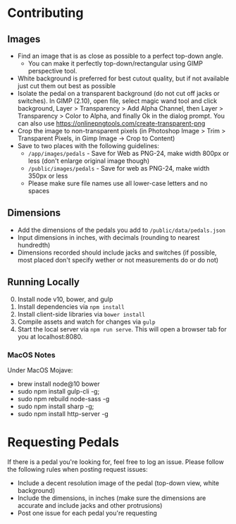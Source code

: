 # Contributing

## Images

* Find an image that is as close as possible to a perfect top-down angle.
	* You can make it perfectly top-down/rectangular using GIMP perspective tool.
* White background is preferred for best cutout quality, but if not available just cut them out best as possible
* Isolate the pedal on a transparent background (do not cut off jacks or switches). In GIMP (2.10), open file, select magic wand tool and click background, Layer > Transparency > Add Alpha Channel, then Layer > Transparency > Color to Alpha, and finally Ok in the dialog prompt.
You can also use https://onlinepngtools.com/create-transparent-png 
* Crop the image to non-transparent pixels (in Photoshop Image > Trim > Transparent Pixels, in Gimp Image -> Crop to Content)
* Save to two places with the following guidelines:
	* `/app/images/pedals` - Save for Web as PNG-24, make width 800px or less (don't enlarge original image though)
	* `/public/images/pedals` - Save for web as PNG-24, make width 350px or less
	* Please make sure file names use all lower-case letters and no spaces

## Dimensions

* Add the dimensions of the pedals you add to `/public/data/pedals.json`
* Input dimensions in inches, with decimals (rounding to nearest hundredth)
* Dimensions recorded should include jacks and switches (if possible, most placed don't specify wether or not measurements do or do not)

## Running Locally

0. Install node v10, bower, and gulp
1. Install dependencies via `npm install`
2. Install client-side libraries via `bower install`
3. Compile assets and watch for changes via `gulp`
4. Start the local server via `npm run serve`. This will open a browser tab for you at localhost:8080.

### MacOS Notes

Under MacOS Mojave:
- brew install node@10 bower
- sudo npm install gulp-cli -g;
- sudo npm rebuild node-sass -g
- sudo npm install sharp -g;
- sudo npm install http-server -g


# Requesting Pedals

If there is a pedal you're looking for, feel free to log an issue. Please follow the following rules when posting request issues:

* Include a decent resolution image of the pedal (top-down view, white background)
* Include the dimensions, in inches (make sure the dimensions are accurate and include jacks and other protrusions)
* Post one issue for each pedal you're requesting
